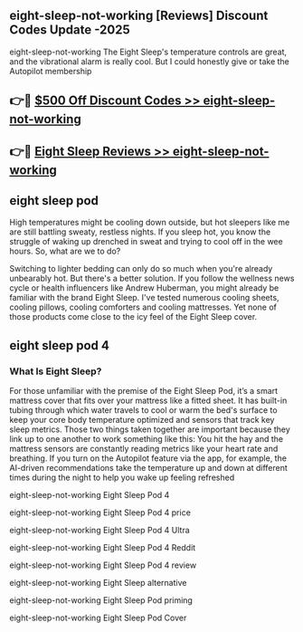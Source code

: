 ## eight-sleep-not-working [Reviews​] Discount Codes Update -2025

eight-sleep-not-working The Eight Sleep's temperature controls are great, and the vibrational alarm is really cool. But I could honestly give or take the Autopilot membership

## 👉🔴 [$500 Off Discount Codes >> eight-sleep-not-working](http://download.freeplayer.one?title=eight-sleep-not-working&ref=18-ES)

## 👉🔴 [Eight Sleep Reviews >> eight-sleep-not-working](http://download.freeplayer.one?title=eight-sleep-not-working&ref=18-ES)

## eight sleep pod

High temperatures might be cooling down outside, but hot sleepers like me are still battling sweaty, restless nights. If you sleep hot, you know the struggle of waking up drenched in sweat and trying to cool off in the wee hours. So, what are we to do?

Switching to lighter bedding can only do so much when you're already unbearably hot. But there's a better solution. If you follow the wellness news cycle or health influencers like Andrew Huberman, you might already be familiar with the brand Eight Sleep. I've tested numerous cooling sheets, cooling pillows, cooling comforters and cooling mattresses. Yet none of those products come close to the icy feel of the Eight Sleep cover.

## eight sleep pod 4

### What Is Eight Sleep?

For those unfamiliar with the premise of the Eight Sleep Pod, it’s a smart mattress cover that fits over your mattress like a fitted sheet. It has built-in tubing through which water travels to cool or warm the bed's surface to keep your core body temperature optimized and sensors that track key sleep metrics. Those two things taken together are important because they link up to one another to work something like this: You hit the hay and the mattress sensors are constantly reading metrics like your heart rate and breathing. If you turn on the Autopilot feature via the app, for example, the AI-driven recommendations take the temperature up and down at different times during the night to help you wake up feeling refreshed

eight-sleep-not-working Eight Sleep Pod 4

eight-sleep-not-working Eight Sleep Pod 4 price

eight-sleep-not-working Eight Sleep Pod 4 Ultra

eight-sleep-not-working Eight Sleep Pod 4 Reddit

eight-sleep-not-working Eight Sleep Pod 4 review

eight-sleep-not-working Eight Sleep alternative

eight-sleep-not-working Eight Sleep Pod priming

eight-sleep-not-working Eight Sleep Pod Cover